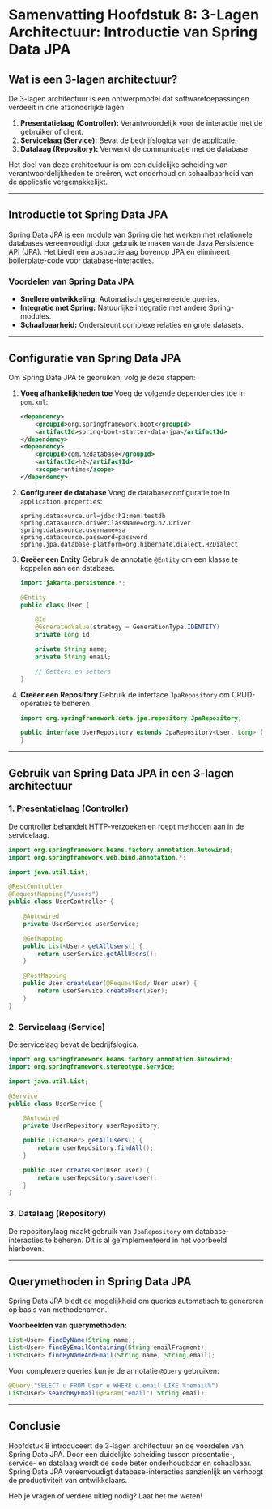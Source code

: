 # Samenvatting Hoofdstuk 8: 3-Lagen Architectuur: Introductie van Spring Data JPA

## Wat is een 3-lagen architectuur?

De 3-lagen architectuur is een ontwerpmodel dat softwaretoepassingen verdeelt in drie afzonderlijke lagen:

1. **Presentatielaag (Controller):** Verantwoordelijk voor de interactie met de gebruiker of client.
2. **Servicelaag (Service):** Bevat de bedrijfslogica van de applicatie.
3. **Datalaag (Repository):** Verwerkt de communicatie met de database.

Het doel van deze architectuur is om een duidelijke scheiding van verantwoordelijkheden te creëren, wat onderhoud en schaalbaarheid van de applicatie vergemakkelijkt.

---

## Introductie tot Spring Data JPA

Spring Data JPA is een module van Spring die het werken met relationele databases vereenvoudigt door gebruik te maken van de Java Persistence API (JPA). Het biedt een abstractielaag bovenop JPA en elimineert boilerplate-code voor database-interacties.

### Voordelen van Spring Data JPA

- **Snellere ontwikkeling:** Automatisch gegenereerde queries.
- **Integratie met Spring:** Natuurlijke integratie met andere Spring-modules.
- **Schaalbaarheid:** Ondersteunt complexe relaties en grote datasets.

---

## Configuratie van Spring Data JPA

Om Spring Data JPA te gebruiken, volg je deze stappen:

1. **Voeg afhankelijkheden toe** Voeg de volgende dependencies toe in `pom.xml`:
    
    ```xml
    <dependency>
        <groupId>org.springframework.boot</groupId>
        <artifactId>spring-boot-starter-data-jpa</artifactId>
    </dependency>
    <dependency>
        <groupId>com.h2database</groupId>
        <artifactId>h2</artifactId>
        <scope>runtime</scope>
    </dependency>
    ```
    
2. **Configureer de database** Voeg de databaseconfiguratie toe in `application.properties`:
    
    ```properties
    spring.datasource.url=jdbc:h2:mem:testdb
    spring.datasource.driverClassName=org.h2.Driver
    spring.datasource.username=sa
    spring.datasource.password=password
    spring.jpa.database-platform=org.hibernate.dialect.H2Dialect
    ```
    
3. **Creëer een Entity** Gebruik de annotatie `@Entity` om een klasse te koppelen aan een database.
    
    ```java
    import jakarta.persistence.*;
    
    @Entity
    public class User {
    
        @Id
        @GeneratedValue(strategy = GenerationType.IDENTITY)
        private Long id;
    
        private String name;
        private String email;
    
        // Getters en setters
    }
    ```
    
4. **Creëer een Repository** Gebruik de interface `JpaRepository` om CRUD-operaties te beheren.
    
    ```java
    import org.springframework.data.jpa.repository.JpaRepository;
    
    public interface UserRepository extends JpaRepository<User, Long> {
    }
    ```
    

---

## Gebruik van Spring Data JPA in een 3-lagen architectuur

### 1. Presentatielaag (Controller)

De controller behandelt HTTP-verzoeken en roept methoden aan in de servicelaag.

```java
import org.springframework.beans.factory.annotation.Autowired;
import org.springframework.web.bind.annotation.*;

import java.util.List;

@RestController
@RequestMapping("/users")
public class UserController {

    @Autowired
    private UserService userService;

    @GetMapping
    public List<User> getAllUsers() {
        return userService.getAllUsers();
    }

    @PostMapping
    public User createUser(@RequestBody User user) {
        return userService.createUser(user);
    }
}
```

### 2. Servicelaag (Service)

De servicelaag bevat de bedrijfslogica.

```java
import org.springframework.beans.factory.annotation.Autowired;
import org.springframework.stereotype.Service;

import java.util.List;

@Service
public class UserService {

    @Autowired
    private UserRepository userRepository;

    public List<User> getAllUsers() {
        return userRepository.findAll();
    }

    public User createUser(User user) {
        return userRepository.save(user);
    }
}
```

### 3. Datalaag (Repository)

De repositorylaag maakt gebruik van `JpaRepository` om database-interacties te beheren. Dit is al geïmplementeerd in het voorbeeld hierboven.

---

## Querymethoden in Spring Data JPA

Spring Data JPA biedt de mogelijkheid om queries automatisch te genereren op basis van methodenamen.

**Voorbeelden van querymethoden:**

```java
List<User> findByName(String name);
List<User> findByEmailContaining(String emailFragment);
List<User> findByNameAndEmail(String name, String email);
```

Voor complexere queries kun je de annotatie `@Query` gebruiken:

```java
@Query("SELECT u FROM User u WHERE u.email LIKE %:email%")
List<User> searchByEmail(@Param("email") String email);
```

---

## Conclusie

Hoofdstuk 8 introduceert de 3-lagen architectuur en de voordelen van Spring Data JPA. Door een duidelijke scheiding tussen presentatie-, service- en datalaag wordt de code beter onderhoudbaar en schaalbaar. Spring Data JPA vereenvoudigt database-interacties aanzienlijk en verhoogt de productiviteit van ontwikkelaars.

Heb je vragen of verdere uitleg nodig? Laat het me weten!